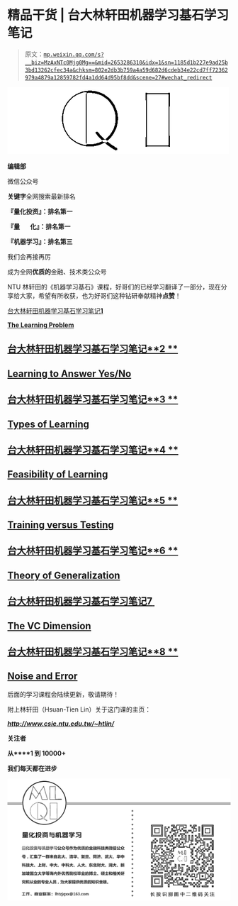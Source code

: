 # 精品干货 | 台大林轩田机器学习基石学习笔记

> 原文：[`mp.weixin.qq.com/s?__biz=MzAxNTc0Mjg0Mg==&mid=2653286310&idx=1&sn=1185d1b227e9ad25b3bd13262cfec34a&chksm=802e2db3b759a4a59d682d6cdeb34e22cd7ff72362979a4879a12859782fd4a1dd64d95bf8dd&scene=27#wechat_redirect`](http://mp.weixin.qq.com/s?__biz=MzAxNTc0Mjg0Mg==&mid=2653286310&idx=1&sn=1185d1b227e9ad25b3bd13262cfec34a&chksm=802e2db3b759a4a59d682d6cdeb34e22cd7ff72362979a4879a12859782fd4a1dd64d95bf8dd&scene=27#wechat_redirect)

![](img/cb3bd660442e6bc134fbecf2477c43d1.png)

**编辑部**

微信公众号

**关键字**全网搜索最新排名

**『量化投资』：排名第一**

**『量       化』：排名第一**

**『机器学习』：排名第三**

我们会再接再厉

成为全网**优质的**金融、技术类公众号

NTU 林轩田的《机器学习基石》课程，好哥们的已经学习翻译了一部分，现在分享给大家，希望有所收获，也为好哥们这种钻研奉献精神**点赞**！

[台大林轩田机器学习基石学习笔记**1**](http://mp.weixin.qq.com/s?__biz=MzI4MDYzNzg4Mw==&mid=2247484825&idx=1&sn=aef2b669cd02b05aa43848805adfef0b&scene=21#wechat_redirect)

[**The Learning Problem**](http://mp.weixin.qq.com/s?__biz=MzI4MDYzNzg4Mw==&mid=2247484825&idx=1&sn=aef2b669cd02b05aa43848805adfef0b&scene=21#wechat_redirect)

## [台大林轩田机器学习基石学习笔记**2 **](http://mp.weixin.qq.com/s?__biz=MzI4MDYzNzg4Mw==&mid=2247484864&idx=1&sn=748a811d55daadab5f2cb71958ffd613&scene=21#wechat_redirect)

## [**Learning to Answer Yes/No**](http://mp.weixin.qq.com/s?__biz=MzI4MDYzNzg4Mw==&mid=2247484864&idx=1&sn=748a811d55daadab5f2cb71958ffd613&scene=21#wechat_redirect)

## [台大林轩田机器学习基石学习笔记**3 **](http://mp.weixin.qq.com/s?__biz=MzI4MDYzNzg4Mw==&mid=2247484868&idx=1&sn=7065186fa3371aada9e1bcb19be4678c&scene=21#wechat_redirect)

## [**Types of Learning**](http://mp.weixin.qq.com/s?__biz=MzI4MDYzNzg4Mw==&mid=2247484868&idx=1&sn=7065186fa3371aada9e1bcb19be4678c&scene=21#wechat_redirect)

## [台大林轩田机器学习基石学习笔记**4 **](http://mp.weixin.qq.com/s?__biz=MzI4MDYzNzg4Mw==&mid=2247485035&idx=1&sn=680bc47708683274016d9794cd16325f&scene=21#wechat_redirect)

## [**Feasibility of Learning**](http://mp.weixin.qq.com/s?__biz=MzI4MDYzNzg4Mw==&mid=2247485035&idx=1&sn=680bc47708683274016d9794cd16325f&scene=21#wechat_redirect)

## [台大林轩田机器学习基石学习笔记**5 **](http://mp.weixin.qq.com/s?__biz=MzI4MDYzNzg4Mw==&mid=2247485074&idx=1&sn=53617132ed08647950d1d850ee6675bc&scene=21#wechat_redirect)

## [**Training versus Testing**](http://mp.weixin.qq.com/s?__biz=MzI4MDYzNzg4Mw==&mid=2247485074&idx=1&sn=53617132ed08647950d1d850ee6675bc&scene=21#wechat_redirect)

## [台大林轩田机器学习基石学习笔记**6 **](http://mp.weixin.qq.com/s?__biz=MzI4MDYzNzg4Mw==&mid=2247485280&idx=1&sn=9cbad9477b213f22dfab7497b357fe7a&scene=21#wechat_redirect)

## [**Theory of Generalization**](http://mp.weixin.qq.com/s?__biz=MzI4MDYzNzg4Mw==&mid=2247485280&idx=1&sn=9cbad9477b213f22dfab7497b357fe7a&scene=21#wechat_redirect)

## [台大林轩田机器学习基石学习笔记**7** ](http://mp.weixin.qq.com/s?__biz=MzI4MDYzNzg4Mw==&mid=2247485336&idx=1&sn=c3d901ff3cb26569d614708994f04416&scene=21#wechat_redirect)

## [**The VC Dimension**](http://mp.weixin.qq.com/s?__biz=MzI4MDYzNzg4Mw==&mid=2247485336&idx=1&sn=c3d901ff3cb26569d614708994f04416&scene=21#wechat_redirect)

## [台大林轩田机器学习基石学习笔记**8 **](http://mp.weixin.qq.com/s?__biz=MzI4MDYzNzg4Mw==&mid=2247485369&idx=1&sn=53d0df397f8f73b80fd20efc999fe9b3&scene=21#wechat_redirect)

## [**Noise and Error**](http://mp.weixin.qq.com/s?__biz=MzI4MDYzNzg4Mw==&mid=2247485369&idx=1&sn=53d0df397f8f73b80fd20efc999fe9b3&scene=21#wechat_redirect)

后面的学习课程会陆续更新，敬请期待！ 

附上林轩田（Hsuan-Tien Lin）关于这门课的主页： 

***http://www.csie.ntu.edu.tw/~htlin/***

**关注者**

**从****1 到 10000+**

**我们每天都在进步**

![](img/75adf94249ccd19cd678f27528ec406b.png)
